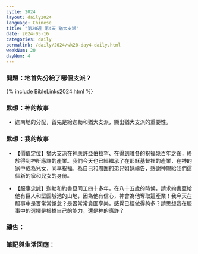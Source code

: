 ```yaml
---
cycle: 2024
layout: daily2024
language: Chinese
title: "第20週 第4天 猶大支派"
date: 2024-05-16
categories: daily
permalink: /daily/2024/wk20-day4-daily.html
weekNum: 20
dayNum: 4
---
```


### 問題：地首先分給了哪個支派？

{% include BibleLinks2024.html %}

### 默想：神的故事 
+ 迦南地的分配，首先是給迦勒和猶大支派，顯出猶大支派的重要性。

### 默想：我的故事 
+ 【價值定位】猶大支派在神應許亞伯拉罕、在得到雅各的祝福幾百年之後，終於得到神所應許的產業。我們今天也已經繼承了在耶穌基督裡的產業，在神的家中成為兒女，同享祝福。為自己和周圍的弟兄姐妹禱告，感謝神賜給我們這個新的家和兒女的身份。

+ 【服事忠誠】迦勒和約書亞同工四十多年，在八十五歲的時候，請求約書亞給他有巨人和堅固城池的山地，因為他有信心，神會為他奪取這產業！我今天在服事中是否常常懈怠？是否常常貪圖享樂，感覺已經做得夠多？請思想我在服事中的選擇是根據自己的能力，還是神的應許？

### 禱告：

### 筆記與生活回應：
